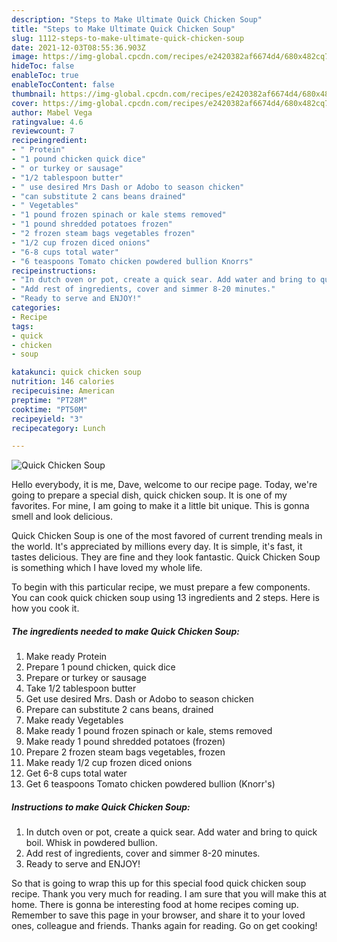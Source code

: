 ```yaml
---
description: "Steps to Make Ultimate Quick Chicken Soup"
title: "Steps to Make Ultimate Quick Chicken Soup"
slug: 1112-steps-to-make-ultimate-quick-chicken-soup
date: 2021-12-03T08:55:36.903Z
image: https://img-global.cpcdn.com/recipes/e2420382af6674d4/680x482cq70/quick-chicken-soup-recipe-main-photo.jpg
hideToc: false
enableToc: true
enableTocContent: false
thumbnail: https://img-global.cpcdn.com/recipes/e2420382af6674d4/680x482cq70/quick-chicken-soup-recipe-main-photo.jpg
cover: https://img-global.cpcdn.com/recipes/e2420382af6674d4/680x482cq70/quick-chicken-soup-recipe-main-photo.jpg
author: Mabel Vega
ratingvalue: 4.6
reviewcount: 7
recipeingredient:
- " Protein"
- "1 pound chicken quick dice"
- " or turkey or sausage"
- "1/2 tablespoon butter"
- " use desired Mrs Dash or Adobo to season chicken"
- "can substitute 2 cans beans drained"
- " Vegetables"
- "1 pound frozen spinach or kale stems removed"
- "1 pound shredded potatoes frozen"
- "2 frozen steam bags vegetables frozen"
- "1/2 cup frozen diced onions"
- "6-8 cups total water"
- "6 teaspoons Tomato chicken powdered bullion Knorrs"
recipeinstructions:
- "In dutch oven or pot, create a quick sear. Add water and bring to quick boil. Whisk in powdered bullion."
- "Add rest of ingredients, cover and simmer 8-20 minutes."
- "Ready to serve and ENJOY!"
categories:
- Recipe
tags:
- quick
- chicken
- soup

katakunci: quick chicken soup 
nutrition: 146 calories
recipecuisine: American
preptime: "PT28M"
cooktime: "PT50M"
recipeyield: "3"
recipecategory: Lunch

---
```



![Quick Chicken Soup](https://img-global.cpcdn.com/recipes/e2420382af6674d4/680x482cq70/quick-chicken-soup-recipe-main-photo.jpg)

Hello everybody, it is me, Dave, welcome to our recipe page. Today, we're going to prepare a special dish, quick chicken soup. It is one of my favorites. For mine, I am going to make it a little bit unique. This is gonna smell and look delicious.



Quick Chicken Soup is one of the most favored of current trending meals in the world. It's appreciated by millions every day. It is simple, it's fast, it tastes delicious. They are fine and they look fantastic. Quick Chicken Soup is something which I have loved my whole life.


To begin with this particular recipe, we must prepare a few components. You can cook quick chicken soup using 13 ingredients and 2 steps. Here is how you cook it.

<!--inarticleads1-->

##### The ingredients needed to make Quick Chicken Soup:

1. Make ready  Protein
1. Prepare 1 pound chicken, quick dice
1. Prepare  or turkey or sausage
1. Take 1/2 tablespoon butter
1. Get  use desired Mrs. Dash or Adobo to season chicken
1. Prepare can substitute 2 cans beans, drained
1. Make ready  Vegetables
1. Make ready 1 pound frozen spinach or kale, stems removed
1. Make ready 1 pound shredded potatoes (frozen)
1. Prepare 2 frozen steam bags vegetables, frozen
1. Make ready 1/2 cup frozen diced onions
1. Get 6-8 cups total water
1. Get 6 teaspoons Tomato chicken powdered bullion (Knorr&#39;s)




<!--inarticleads2-->

##### Instructions to make Quick Chicken Soup:

1. In dutch oven or pot, create a quick sear. Add water and bring to quick boil. Whisk in powdered bullion.
1. Add rest of ingredients, cover and simmer 8-20 minutes.
1. Ready to serve and ENJOY!



So that is going to wrap this up for this special food quick chicken soup recipe. Thank you very much for reading. I am sure that you will make this at home. There is gonna be interesting food at home recipes coming up. Remember to save this page in your browser, and share it to your loved ones, colleague and friends. Thanks again for reading. Go on get cooking!
